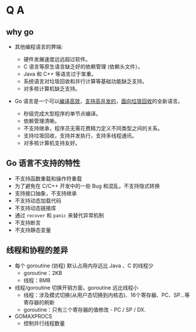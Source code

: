 # Q A

## why go

- 其他编程语言的弊端:

  - 硬件发展速度远远超过软件。
  - C 语言等原生语言缺乏好的依赖管理 (依赖头文件）。
  - Java 和 C++ 等语言过于笨重。
  - 系统语言对垃圾回收和并行计算等基础功能缺乏支持。
  - 对多核计算机缺乏支持。

- Go 语言是一个可以<u>编译高效</u>，<u>支持高并发的</u>，<u>面向垃圾回收</u>的全新语言。

  - 秒级完成大型程序的单节点编译。
  - 依赖管理清晰。
  - 不支持继承，程序员无需花费精力定义不同类型之间的关系。
  - 支持垃圾回收，支持并发执行，支持多线程通讯。
  - 对多核计算机支持友好。

## Go 语言不支持的特性

- 不支持函数重载和操作符重载
- 为了避免在 C/C++ 开发中的一些 Bug 和混乱，不支持隐式转换
- 支持接口抽象，不支持继承
- 不支持动态加载代码
- 不支持动态链接库
- 通过 `recover` 和 `panic` 来替代异常机制
- 不支持断言
- 不支持静态变量

## 线程和协程的差异

- 每个 goroutine (协程) 默认占用内存远比 Java 、C 的线程少
  - goroutine：2KB
  - 线程：8MB
- 线程/goroutine 切换开销方面，goroutine 远比线程小
  - 线程：涉及模式切换(从用户态切换到内核态)、16个寄存器、PC、SP...等寄存器的刷新
  - goroutine：只有三个寄存器的值修改 - PC / SP / DX.
- GOMAXPROCS
  - 控制并行线程数量
